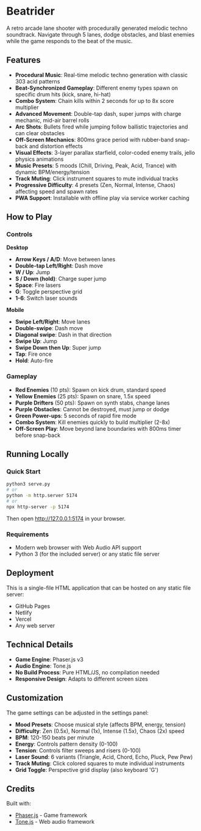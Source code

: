 # Beatrider

A retro arcade lane shooter with procedurally generated melodic techno soundtrack. Navigate through 5 lanes, dodge obstacles, and blast enemies while the game responds to the beat of the music.

## Features

- **Procedural Music**: Real-time melodic techno generation with classic 303 acid patterns
- **Beat-Synchronized Gameplay**: Different enemy types spawn on specific drum hits (kick, snare, hi-hat)
- **Combo System**: Chain kills within 2 seconds for up to 8x score multiplier
- **Advanced Movement**: Double-tap dash, super jumps with charge mechanic, mid-air barrel rolls
- **Arc Shots**: Bullets fired while jumping follow ballistic trajectories and can clear obstacles
- **Off-Screen Mechanics**: 800ms grace period with rubber-band snap-back and distortion effects
- **Visual Effects**: 3-layer parallax starfield, color-coded enemy trails, jello physics animations
- **Music Presets**: 5 moods (Chill, Driving, Peak, Acid, Trance) with dynamic BPM/energy/tension
- **Track Muting**: Click instrument squares to mute individual tracks
- **Progressive Difficulty**: 4 presets (Zen, Normal, Intense, Chaos) affecting speed and spawn rates
- **PWA Support**: Installable with offline play via service worker caching

## How to Play

### Controls

**Desktop**
- **Arrow Keys / A/D**: Move between lanes
- **Double-tap Left/Right**: Dash move
- **W / Up**: Jump
- **S / Down (hold)**: Charge super jump
- **Space**: Fire lasers
- **G**: Toggle perspective grid
- **1-6**: Switch laser sounds

**Mobile**  
- **Swipe Left/Right**: Move lanes
- **Double-swipe**: Dash move
- **Diagonal swipe**: Dash in that direction
- **Swipe Up**: Jump
- **Swipe Down then Up**: Super jump
- **Tap**: Fire once
- **Hold**: Auto-fire

### Gameplay
- **Red Enemies** (10 pts): Spawn on kick drum, standard speed
- **Yellow Enemies** (25 pts): Spawn on snare, 1.5x speed
- **Purple Drifters** (50 pts): Spawn on synth stabs, change lanes
- **Purple Obstacles**: Cannot be destroyed, must jump or dodge
- **Green Power-ups**: 5 seconds of rapid fire mode
- **Combo System**: Kill enemies quickly to build multiplier (2-8x)
- **Off-Screen Play**: Move beyond lane boundaries with 800ms timer before snap-back

## Running Locally

### Quick Start
```bash
python3 serve.py
# or
python -m http.server 5174
# or
npx http-server -p 5174
```

Then open http://127.0.0.1:5174 in your browser.

### Requirements
- Modern web browser with Web Audio API support
- Python 3 (for the included server) or any static file server

## Deployment

This is a single-file HTML application that can be hosted on any static file server:
- GitHub Pages
- Netlify
- Vercel
- Any web server

## Technical Details

- **Game Engine**: Phaser.js v3
- **Audio Engine**: Tone.js
- **No Build Process**: Pure HTML/JS, no compilation needed
- **Responsive Design**: Adapts to different screen sizes

## Customization

The game settings can be adjusted in the settings panel:
- **Mood Presets**: Choose musical style (affects BPM, energy, tension)
- **Difficulty**: Zen (0.5x), Normal (1x), Intense (1.5x), Chaos (2x) speed
- **BPM**: 120-150 beats per minute
- **Energy**: Controls pattern density (0-100)
- **Tension**: Controls filter sweeps and risers (0-100)
- **Laser Sound**: 6 variants (Triangle, Acid, Chord, Echo, Pluck, Pew Pew)
- **Track Muting**: Click colored squares to mute individual instruments
- **Grid Toggle**: Perspective grid display (also keyboard 'G')

## Credits

Built with:
- [Phaser.js](https://phaser.io/) - Game framework
- [Tone.js](https://tonejs.github.io/) - Web audio framework